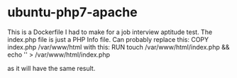 # ubuntu-php7-apache
This is a Dockerfile I had to make for a job interview aptitude test.
The index.php file is just a PHP Info file.  Can probably replace this:
COPY index.php /var/www/html
  with this:
RUN touch /var/www/html/index.php && echo '<?php phpinfo(); ?>' > /var/www/html/index.php

as it will have the same result.
